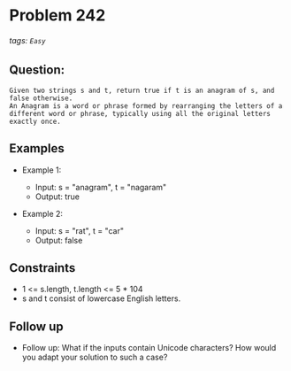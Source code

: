 # Problem 242
###### tags: `Easy`

## Question:
```
Given two strings s and t, return true if t is an anagram of s, and false otherwise.
An Anagram is a word or phrase formed by rearranging the letters of a different word or phrase, typically using all the original letters exactly once.
```

## Examples
* Example 1:
	* Input: s = "anagram", t = "nagaram"
	* Output: true

* Example 2:
	* Input: s = "rat", t = "car"
	* Output: false

## Constraints
* 1 <= s.length, t.length <= 5 * 104
* s and t consist of lowercase English letters.

## Follow up

* Follow up: What if the inputs contain Unicode characters? How would you adapt your solution to such a case?
